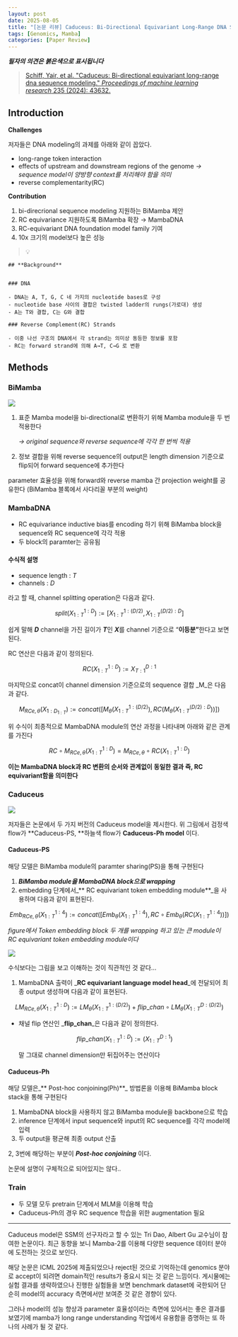 ```yaml
---
layout: post
date: 2025-08-05
title: "[논문 리뷰] Caduceus: Bi-Directional Equivariant Long-Range DNA Sequence Modeling"
tags: [Genomics, Mamba]
categories: [Paper Review]
---
```


<span class="notion-red">_**필자의 의견은 붉은색으로 표시됩니다**_</span>


> [Schiff, Yair, et al. "Caduceus: Bi-directional equivariant long-range dna sequence modeling." ](https://pmc.ncbi.nlm.nih.gov/articles/PMC12189541/)[_Proceedings of machine learning research_](https://pmc.ncbi.nlm.nih.gov/articles/PMC12189541/)[ 235 (2024): 43632.](https://pmc.ncbi.nlm.nih.gov/articles/PMC12189541/)



## Introduction


**Challenges**


저자들은 DNA modeling의 과제를 아래와 같이 꼽았다.

- long-range token interaction
- effects of upstream and downstream regions of the genome 
_→ sequence model이 양방향 context를 처리해야 함을 의미_
- reverse complementarity(RC)

**Contribution**

1. bi-direcrional sequence modeling 지원하는 BiMamba 제안
1. RC equivariance 지원하도록 BiMamba 확장 → MambaDNA
1. RC-equivariant DNA foundation model family 기여
1. 10x 크기의 model보다 높은 성능

> 💡 


	## **Background**


	### DNA

	- DNA는 A, T, G, C 네 가지의 nucleotide bases로 구성
	- nucleotide base 사이의 결합은 twisted ladder의 rungs(가로대) 생성
	- A는 T와 결합, C는 G와 결합

	### Reverse Complement(RC) Strands

	- 이중 나선 구조의 DNA에서 각 strand는 의미상 동등한 정보를 포함
	- RC는 forward strand에 의해 A→T, C→G 로 변환


## Methods



### BiMamba


![](https://prod-files-secure.s3.us-west-2.amazonaws.com/542b861c-36a8-4051-84e5-8804b6728dba/2c247d59-7815-4980-99f0-8f0d21f445a7/image.png?X-Amz-Algorithm=AWS4-HMAC-SHA256&X-Amz-Content-Sha256=UNSIGNED-PAYLOAD&X-Amz-Credential=ASIAZI2LB466YAARR7Q6%2F20250903%2Fus-west-2%2Fs3%2Faws4_request&X-Amz-Date=20250903T070110Z&X-Amz-Expires=3600&X-Amz-Security-Token=IQoJb3JpZ2luX2VjENb%2F%2F%2F%2F%2F%2F%2F%2F%2F%2FwEaCXVzLXdlc3QtMiJIMEYCIQCnkLYGfc5Xr4i4SqQl0iHVUTG9yzVgwlRnl%2BzD%2BZTWyAIhAM%2Bxmqxiz2H4QhZc1bHi6cwl5dm6CO61A6mRFSPMiXJIKv8DCD8QABoMNjM3NDIzMTgzODA1IgxNO8fhX8L2BoOFToYq3AMffEeKDriwugyYB0Jy1IvRAtwpthwth1hOxenRcrKQgXmmSEERHXTsor0C9sGu48humBw3X2G9Y%2FL657kK8sqRcukJGdr%2FhKW45RDoYp1CVXEvycw%2BpHxOeN%2F3NzjdRVVS6SnO%2BDXhe343wGbSmsXp%2FCGbxXcHNcX3%2BDNU%2FvISMIucm%2BIIkrabawlh94osv0xBYKLBucXqepZKA3b3UOF7aXOtMOSeXmNLdiHeYVtjIheww3g6YweQJ4eCSRBzn1kNliBfBhKZj9t7ZpnIaYLgWm5QRkQEOnzC99zUps%2BxUX5SOPz7owCo5P9%2ByzlQTGCR7URmUSz6ThtcTLQcKcqoy8GuiB5lHwGWNBeZ3q3qz6cme34zhh0ZlYDsi%2BmPDdFaqRHHjnFEPM27gjmIzNgPMh55AvYH0OkWgPBf1FNL6jTLU1gxAmMpCRbcMhPzcYoL%2BayYMcG5NQVQRjc36hVnLfSYNi%2Bsr0xH5MGwDK68uzyB56NL8TyCvPYPPDOXQqrSgSMSCyXonLp%2FYT1WXJa4QByDYu8olrLdo3G7OvvMFhWCrIm%2B7DEC3UvmAck2dsKScuI97IGNwUkRwAikp2cKF5m14N95DleFb4hS5tMdeR6Clwblow0ZNFTPADCEud%2FFBjqkAVFc7ab7F74MKY1NJUJTq7YCyLyq7HGndHPUrqEzK1s3hUveuFzfRvQD5yogSRsGDPzxBM7n2RWWidEcQdxBQubHia5QwsUeK47QD1ddD62uv34gziKcA1paQRT3x0G%2BChqKwNxCuNeoKpjIUzI5zs0NZs1dn07Y%2FG%2BCuSti%2BcxhN%2BbzJCKo%2BSCSim0HX7796jm30yFfKlEwR794KvOfaGapjKW4&X-Amz-Signature=f85a94d2c0a35e83225de1a16ae95825dbb624211a3a6332dde54a75f5d39401&X-Amz-SignedHeaders=host&x-amz-checksum-mode=ENABLED&x-id=GetObject)

1. 표준 Mamba model을 bi-directional로 변환하기 위해 Mamba module을 두 번 적용한다

	_→ original sequence와 reverse sequence에 각각 한 번씩 적용_

1. 정보 결합을 위해 reverse sequence의 output은 length dimension 기준으로 flip되어 forward sequence에 추가한다

parameter 효율성을 위해 forward와 reverse mamba 간 projection weight를 공유한다 (BiMamba 블록에서 사다리꼴 부분의 weight)



### MambaDNA

- RC equivariance inductive bias를 encoding 하기 위해 BiMamba block을 sequence와 RC sequence에 각각 적용
- 두 block의 paramter는 공유됨


#### 수식적 설명

- sequence length : _T_
- channels : _D_

라고 할 때,  channel splitting operation은 다음과 같다.


$$
split(X^{1:D}_{1:T}):=[X^{1:(D/2)}_{1:T},X^{(D/2):D}_{1:T}]
$$


<span class="notion-red">쉽게 말해 </span><span class="notion-red">_**D**_</span><span class="notion-red"> channel을 가진 길이가 </span><span class="notion-red">_**T**_</span><span class="notion-red">인 </span><span class="notion-red">_**X**_</span><span class="notion-red">를 channel 기준으로 “</span><span class="notion-red">**이등분”**</span><span class="notion-red">한다고 보면 된다.</span>


RC 연산은 다음과 같이 정의된다.


$$
RC(X^{1:D}_{1:T}):=X^{D:1}_{T:1}
$$


마지막으로 concat이 channel dimension 기준으로의 sequence 결합 _M_은 다음과 같다.


$$
M_{RCe,\theta}(X_{1:D_{1:T}}):=concat([M_{\theta}(X^{1:(D/2)}_{1:T}),RC(M_{\theta}(X^{(D/2):D}_{1:T}))])
$$


위 수식이 최종적으로 MambaDNA module의 연산 과정을 나타내며 아래와 같은 관계를 가진다


$$
RC\circ M_{RCe,\theta}(X^{1:D}_{1:T}) = M_{RCe,\theta} \circ RC(X^{1:D}_{1:T})
$$


**이는 MambaDNA block과 RC 변환의 순서와 관계없이 동일한 결과 즉, RC equivariant함을 의미한다**



### Caduceus


![](https://prod-files-secure.s3.us-west-2.amazonaws.com/542b861c-36a8-4051-84e5-8804b6728dba/f94a60d7-8145-473b-aef9-7c68d3ec604a/image.png?X-Amz-Algorithm=AWS4-HMAC-SHA256&X-Amz-Content-Sha256=UNSIGNED-PAYLOAD&X-Amz-Credential=ASIAZI2LB466YAARR7Q6%2F20250903%2Fus-west-2%2Fs3%2Faws4_request&X-Amz-Date=20250903T070110Z&X-Amz-Expires=3600&X-Amz-Security-Token=IQoJb3JpZ2luX2VjENb%2F%2F%2F%2F%2F%2F%2F%2F%2F%2FwEaCXVzLXdlc3QtMiJIMEYCIQCnkLYGfc5Xr4i4SqQl0iHVUTG9yzVgwlRnl%2BzD%2BZTWyAIhAM%2Bxmqxiz2H4QhZc1bHi6cwl5dm6CO61A6mRFSPMiXJIKv8DCD8QABoMNjM3NDIzMTgzODA1IgxNO8fhX8L2BoOFToYq3AMffEeKDriwugyYB0Jy1IvRAtwpthwth1hOxenRcrKQgXmmSEERHXTsor0C9sGu48humBw3X2G9Y%2FL657kK8sqRcukJGdr%2FhKW45RDoYp1CVXEvycw%2BpHxOeN%2F3NzjdRVVS6SnO%2BDXhe343wGbSmsXp%2FCGbxXcHNcX3%2BDNU%2FvISMIucm%2BIIkrabawlh94osv0xBYKLBucXqepZKA3b3UOF7aXOtMOSeXmNLdiHeYVtjIheww3g6YweQJ4eCSRBzn1kNliBfBhKZj9t7ZpnIaYLgWm5QRkQEOnzC99zUps%2BxUX5SOPz7owCo5P9%2ByzlQTGCR7URmUSz6ThtcTLQcKcqoy8GuiB5lHwGWNBeZ3q3qz6cme34zhh0ZlYDsi%2BmPDdFaqRHHjnFEPM27gjmIzNgPMh55AvYH0OkWgPBf1FNL6jTLU1gxAmMpCRbcMhPzcYoL%2BayYMcG5NQVQRjc36hVnLfSYNi%2Bsr0xH5MGwDK68uzyB56NL8TyCvPYPPDOXQqrSgSMSCyXonLp%2FYT1WXJa4QByDYu8olrLdo3G7OvvMFhWCrIm%2B7DEC3UvmAck2dsKScuI97IGNwUkRwAikp2cKF5m14N95DleFb4hS5tMdeR6Clwblow0ZNFTPADCEud%2FFBjqkAVFc7ab7F74MKY1NJUJTq7YCyLyq7HGndHPUrqEzK1s3hUveuFzfRvQD5yogSRsGDPzxBM7n2RWWidEcQdxBQubHia5QwsUeK47QD1ddD62uv34gziKcA1paQRT3x0G%2BChqKwNxCuNeoKpjIUzI5zs0NZs1dn07Y%2FG%2BCuSti%2BcxhN%2BbzJCKo%2BSCSim0HX7796jm30yFfKlEwR794KvOfaGapjKW4&X-Amz-Signature=06d5219277f94fdd48f27828c4516d5fab468ea4bbba5d6d1cf1a6c1dccf77e9&X-Amz-SignedHeaders=host&x-amz-checksum-mode=ENABLED&x-id=GetObject)


저자들은 논문에서 두 가지 버전의 Caduceus model을 제시한다. 위 그림에서 검정색 flow가 **Caduceus-PS, **하늘색 flow가 **Caduceus-Ph model** 이다.



#### Caduceus-PS


해당 모델은 BiMamba module의 paramter sharing(PS)을 통해 구현된다

1. _**BiMamba module을 MambaDNA block으로 wrapping**_
1. embedding 단계에서_** RC equivariant token embedding module**_을 사용하며 다음과 같이 표현된다.

$$
Emb_{RCe,\theta}(X^{1:4}_{1:T}):=concat([Emb_{\theta}(X^{1:4}_{1:T}),RC \circ Emb_{\theta}(RC(X^{1:4}_{1:T}))])
$$


_figure에서 Token embedding block 두 개를 wrapping 하고 있는 큰 module이 RC equivariant token embedding module이다_


![](https://prod-files-secure.s3.us-west-2.amazonaws.com/542b861c-36a8-4051-84e5-8804b6728dba/b175e4da-71eb-4e91-8c23-a06dabe673c9/image.png?X-Amz-Algorithm=AWS4-HMAC-SHA256&X-Amz-Content-Sha256=UNSIGNED-PAYLOAD&X-Amz-Credential=ASIAZI2LB466YAARR7Q6%2F20250903%2Fus-west-2%2Fs3%2Faws4_request&X-Amz-Date=20250903T070110Z&X-Amz-Expires=3600&X-Amz-Security-Token=IQoJb3JpZ2luX2VjENb%2F%2F%2F%2F%2F%2F%2F%2F%2F%2FwEaCXVzLXdlc3QtMiJIMEYCIQCnkLYGfc5Xr4i4SqQl0iHVUTG9yzVgwlRnl%2BzD%2BZTWyAIhAM%2Bxmqxiz2H4QhZc1bHi6cwl5dm6CO61A6mRFSPMiXJIKv8DCD8QABoMNjM3NDIzMTgzODA1IgxNO8fhX8L2BoOFToYq3AMffEeKDriwugyYB0Jy1IvRAtwpthwth1hOxenRcrKQgXmmSEERHXTsor0C9sGu48humBw3X2G9Y%2FL657kK8sqRcukJGdr%2FhKW45RDoYp1CVXEvycw%2BpHxOeN%2F3NzjdRVVS6SnO%2BDXhe343wGbSmsXp%2FCGbxXcHNcX3%2BDNU%2FvISMIucm%2BIIkrabawlh94osv0xBYKLBucXqepZKA3b3UOF7aXOtMOSeXmNLdiHeYVtjIheww3g6YweQJ4eCSRBzn1kNliBfBhKZj9t7ZpnIaYLgWm5QRkQEOnzC99zUps%2BxUX5SOPz7owCo5P9%2ByzlQTGCR7URmUSz6ThtcTLQcKcqoy8GuiB5lHwGWNBeZ3q3qz6cme34zhh0ZlYDsi%2BmPDdFaqRHHjnFEPM27gjmIzNgPMh55AvYH0OkWgPBf1FNL6jTLU1gxAmMpCRbcMhPzcYoL%2BayYMcG5NQVQRjc36hVnLfSYNi%2Bsr0xH5MGwDK68uzyB56NL8TyCvPYPPDOXQqrSgSMSCyXonLp%2FYT1WXJa4QByDYu8olrLdo3G7OvvMFhWCrIm%2B7DEC3UvmAck2dsKScuI97IGNwUkRwAikp2cKF5m14N95DleFb4hS5tMdeR6Clwblow0ZNFTPADCEud%2FFBjqkAVFc7ab7F74MKY1NJUJTq7YCyLyq7HGndHPUrqEzK1s3hUveuFzfRvQD5yogSRsGDPzxBM7n2RWWidEcQdxBQubHia5QwsUeK47QD1ddD62uv34gziKcA1paQRT3x0G%2BChqKwNxCuNeoKpjIUzI5zs0NZs1dn07Y%2FG%2BCuSti%2BcxhN%2BbzJCKo%2BSCSim0HX7796jm30yFfKlEwR794KvOfaGapjKW4&X-Amz-Signature=ac21e718beae698c6fde671236bd270fbd9b578ad5cf1b5375f38c53485c9502&X-Amz-SignedHeaders=host&x-amz-checksum-mode=ENABLED&x-id=GetObject)


<span class="notion-red">수식보다는 그림을 보고 이해하는 것이 직관적인 것 같다…</span>

1. MambaDNA 출력이 _**RC equivariant language model head**_에 전달되어 최종 output 생성하며 다음과 같이 표현된다.

$$
LM_{RCe,\theta}(X^{1:D}_{1:T}):= LM_{\theta}(X^{1:(D/2)}_{1:T})+flip\_chan\circ LM_{\theta}(X^{D:(D/2)}_{1:T})
$$

- 채널 flip 연산인 _**flip\_chan**_은 다음과 같이 정의한다.

	$$
	flip\_chan(X^{1:D}_{1:T}):=(X^{D:1}_{1:T})
	$$


	말 그대로 channel dimension만 뒤집어주는 연산이다



#### Caduceus-Ph


해당 모델은_** Post-hoc conjoining(Ph)**_ 방법론을 이용해 BiMamba block stack을 통해 구현된다

1. MambaDNA block을 사용하지 않고 BiMamba module을 backbone으로 학습
1. inference 단계에서 input sequence와 input의 RC sequence를 각각 model에 입력
1. 두 output을 평균해 최종 output 산출

2, 3번에 해당하는 부분이 _**Post-hoc conjoining**_ 이다.


<span class="notion-red">논문에 설명이 구체적으로 되어있지는 않다..</span>



### Train

- 두 모델 모두 pretrain 단계에서 MLM을 이용해 학습
- Caduceus-Ph의 경우 RC sequence 학습을 위한 augmentation 필요

---


<span class="notion-red">Caduceus model은 SSM의 선구자라고 할 수 있는 Tri Dao, Albert Gu 교수님이 참여한 논문이다. 최근 동향을 보니 Mamba-2를 이용해 다양한 sequence 데이터 분야에 도전하는 것으로 보인다.</span>


<span class="notion-red">해당 논문은 ICML 2025에 제출되었으나 reject된 것으로 기억하는데 genomics 분야로 accept이 되려면 domain적인 results가 중요시 되는 것 같은 느낌이다. 게시물에는 실험 결과를 생략하였으나 진행한 실험들을 보면 benchmark dataset에 국한되어 단순히 model의 accuracy 측면에서만 보여준 것 같은 경향이 있다.</span>


<span class="notion-red">그러나 model의 성능 향상과 parameter 효율성이라는 측면에 있어서는 좋은 결과를 보였기에 mamba가 long range understanding 작업에서 유용함을 증명하는 또 하나의 사례가 될 것 같다.</span>


